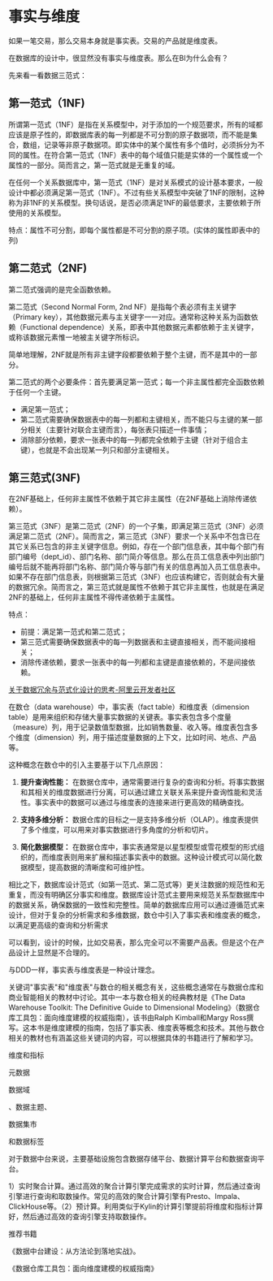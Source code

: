 # 事实与维度

如果一笔交易，那么交易本身就是事实表。交易的产品就是维度表。

在数据库的设计中，很显然没有事实与维度表。那么在BI为什么会有？





先来看一看数据三范式：

## 第一范式（1NF)

所谓第一范式（1NF）是指在关系模型中，对于添加的一个规范要求，所有的域都应该是原子性的，即数据库表的每一列都是不可分割的原子数据项，而不能是集合，数组，记录等非原子数据项。即实体中的某个属性有多个值时，必须拆分为不同的属性。在符合第一范式（1NF）表中的每个域值只能是实体的一个属性或一个属性的一部分。简而言之，第一范式就是无重复的域。

在任何一个关系数据库中，第一范式（1NF）是对关系模式的设计基本要求，一般设计中都必须满足第一范式（1NF）。不过有些关系模型中突破了1NF的限制，这种称为非1NF的关系模型。换句话说，是否必须满足1NF的最低要求，主要依赖于所使用的关系模型。

特点：属性不可分割，即每个属性都是不可分割的原子项。(实体的属性即表中的列)



## 第二范式（2NF)

第二范式强调的是完全函数依赖。

第二范式（Second Normal Form, 2nd NF）是指每个表必须有主关键字（Primary key），其他数据元素与主关键字一一对应。通常称这种关系为函数依赖（Functional dependence）关系，即表中其他数据元素都依赖于主关键字，或称该数据元素惟一地被主关键字所标识。

简单地理解，2NF就是所有非主键字段都要依赖于整个主键，而不是其中的一部分。

第二范式的两个必要条件：首先要满足第一范式；每一个非主属性都完全函数依赖于任何一个主键。

- 满足第一范式；
- 第二范式需要确保数据表中的每一列都和主键相关，而不能只与主键的某一部分相关（主要针对联合主键而言），每张表只描述一件事情；
- 消除部分依赖，要求一张表中的每一列都完全依赖于主键（针对于组合主键），也就是不会出现某一列只和部分主键相关。



## 第三范式(3NF)

在2NF基础上，任何非主属性不依赖于其它非主属性（在2NF基础上消除传递依赖）。

第三范式（3NF）是第二范式（2NF）的一个子集，即满足第三范式（3NF）必须满足第二范式（2NF）。简而言之，第三范式（3NF）要求一个关系中不包含已在其它关系已包含的非主关键字信息。例如，存在一个部门信息表，其中每个部门有部门编号（dept_id）、部门名称、部门简介等信息。那么在员工信息表中列出部门编号后就不能再将部门名称、部门简介等与部门有关的信息再加入员工信息表中。如果不存在部门信息表，则根据第三范式（3NF）也应该构建它，否则就会有大量的数据冗余。简而言之，第三范式就是属性不依赖于其它非主属性，也就是在满足2NF的基础上，任何非主属性不得传递依赖于主属性。

特点：

- 前提：满足第一范式和第二范式；
- 第三范式需要确保数据表中的每一列数据表和主键直接相关，而不能间接相关；
- 消除传递依赖，要求一张表中的每一列都和主键是直接依赖的，不是间接依赖。

[关于数据冗余与范式化设计的思考-阿里云开发者社区](https://developer.aliyun.com/article/577963)











在数仓（data warehouse）中，事实表（fact table）和维度表（dimension table）是用来组织和存储大量事实数据的关键表。事实表包含多个度量（measure）列，用于记录数值型数据，比如销售数量、收入等。维度表包含多个维度（dimension）列，用于描述度量数据的上下文，比如时间、地点、产品等。

这种概念在数仓中的引入主要基于以下几点原因：

1. **提升查询性能：** 在数据仓库中，通常需要进行复杂的查询和分析。将事实数据和其相关的维度数据进行分离，可以通过建立关联关系来提升查询性能和灵活性。事实表中的数据可以通过与维度表的连接来进行更高效的精确查找。

2. **支持多维分析：** 数据仓库的目标之一是支持多维分析（OLAP）。维度表提供了多个维度，可以用来对事实数据进行多角度的分析和切片。

3. **简化数据模型：** 在数据仓库中，事实表通常是以星型模型或雪花模型的形式组织的，而维度表则用来扩展和描述事实表中的数据。这种设计模式可以简化数据模型，提高数据的清晰度和可维护性。

相比之下，数据库设计范式（如第一范式、第二范式等）更关注数据的规范性和无重复，而没有明确区分事实和维度。数据库设计范式主要用来规范关系型数据库中的数据关系，确保数据的一致性和完整性。简单的数据库应用可以通过遵循范式来设计，但对于复杂的分析需求和多维数据，数仓中引入了事实表和维度表的概念，以满足更高级的查询和分析需求



可以看到，设计的时候，比如交易表，那么完全可以不需要产品表。但是这个在产品设计上显然是不合理的。



与DDD一样，事实表与维度表是一种设计理念。



关键词"事实表"和"维度表"与数仓的相关概念有关，这些概念通常在与数据仓库和商业智能相关的教材中讨论。其中一本与数仓相关的经典教材是《The Data Warehouse Toolkit: The Definitive Guide to Dimensional Modeling》（数据仓库工具包：面向维度建模的权威指南），该书由Ralph Kimball和Margy Ross撰写。这本书是维度建模的指南，包括了事实表、维度表等概念和技术。其他与数仓相关的教材也有涵盖这些关键词的内容，可以根据具体的书籍进行了解和学习。

维度和指标

元数据

数据域

、数据主题、

数据集市

和数据标签

对于数据中台来说，主要基础设施包含数据存储平台、数据计算平台和数据查询平台。

1）实时聚合计算。通过高效的聚合计算引擎完成需求的实时计算，然后通过查询引擎进行查询和取数操作。常见的高效的聚合计算引擎有Presto、Impala、ClickHouse等。（2）预计算。利用类似于Kylin的计算引擎提前将维度和指标计算好，然后通过高效的查询引擎支持取数操作。

推荐书籍

《数据中台建设：从方法论到落地实战》。

《数据仓库工具包：面向维度建模的权威指南》
